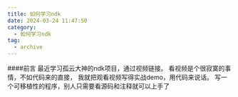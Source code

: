 ```yaml
---
title: 如何学习ndk
date: 2024-03-24 11:47:50
category:
  - 如何学习ndk
tag:
  - archive
---
```

####前言
最近学习孤云大神的ndk项目，通过视频链接。
看视频是个很寂寞的事情，不如代码来的直接，
我就把观看视频写得实战demo，用代码来说话。
写一个可移植性的程序，别人只需要看源码和注释就可以上手了

